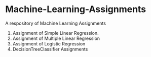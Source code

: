 # Machine-Learning-Assignments
A respository of Machine Learning Assignments
1. Assignment of Simple Linear Regression.
2. Assignment of Multiple Linear Regression
3. Assignment of Logistic Regression
4. DecisionTreeClassifier Assignments

